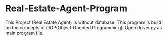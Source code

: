 # Real-Estate-Agent-Program
This Project (Real Estate Agent) is without database.
This program is build on the concepts of OOP(Object Oriented Programming).
Open driver.py as main program file.
